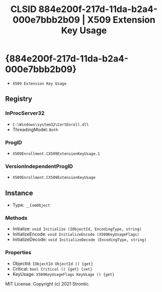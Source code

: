 ﻿---
title: "CLSID 884e200f-217d-11da-b2a4-000e7bbb2b09 | X509 Extension Key Usage"
excerpt: What is COM-Object CLSID 884e200f-217d-11da-b2a4-000e7bbb2b09?
---

# {884e200f-217d-11da-b2a4-000e7bbb2b09}

* `X509 Extension Key Usage`

## Registry


### InProcServer32

* `C:\Windows\system32\CertEnroll.dll`
* ThreadingModel: `Both`

### ProgID

* `X509Enrollment.CX509ExtensionKeyUsage.1`

### VersionIndependentProgID

* `X509Enrollment.CX509ExtensionKeyUsage`

## Instance

* Type: `__ComObject`

### Methods

* Initialize: `void Initialize (IObjectId, EncodingType, string)`
* InitializeEncode: `void InitializeEncode (X509KeyUsageFlags)`
* InitializeDecode: `void InitializeDecode (EncodingType, string)`

### Properties

* ObjectId: `IObjectId ObjectId () {get} `
* Critical: `bool Critical () {get} {set} `
* KeyUsage: `X509KeyUsageFlags KeyUsage () {get} `

MIT License. Copyright (c) 2021 Strontic.


